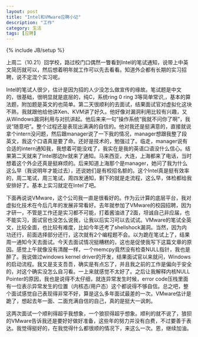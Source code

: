 ```yaml
---
layout: post
title: "Intel和VMware应聘小记"
description: "工作"
category: 生活
tags: [应聘]
---
```

{% include JB/setup %}


上周二（10.21）回学校，路过校门口偶然一瞥看到Intel的笔试通知，说带上中英文简历就可以，然后想着明年就工作可以先去看看。知道外企都有长期的实习招聘，说不定混个实习呢。

Intel的笔试人很少，估计是因为招的人少没怎么做宣传的缘故。笔试题是中文的，很基础，很明显就是底层的，纯C，系统ring 0 ring 3等简单常识,，基本的算法题，附加题是英文的也简单。第二天很顺利的去面试，结果面试官对虚拟化这块不熟，我就跟他给他讲Xen、KVM讲了好久。他好像对漏洞利用比较有兴趣，又从Windows漏洞利用与对抗讲起。他后来来一句”操作系统“我就不问你了啊”，我说“随意吧”。整个过程还是表现出满满的自信的。他对我还是挺满意的，直接就说拿个intern没问题，然后跟manager说了一下我的情况，manager想跟我整了段英文，我这个口语真是要了命。还好是技术的，勉强过了。临走，manager说有合适的intern通知我，我想着可能没戏了，我实在是我的英语口语没什么信心。结果第二天就来了Intel那边hr就来了通知。马来西亚，大连，上海都来了电话，当时想着这个外企还真是挺麻烦的。后来知道上海那个是manager，她问了我为什么这么早（我说明年才能过去），还说她们是有校招名额的。这个Intel真是挺有效率的，周二笔试，周三笔试，周四发通知，剩下的就是走流程，这么早，体检都给我安排好了。基本上实习就定在Intel了吧。

下面再说说VMware，这个公司我一直是很看好的。作为云计算的底层平台，我对虚拟化技术在今后几年的发展非常看好。去年就参加了VMware的校园招聘，因为才研一，不管是工作还是实习都不可能，打着酱油进了2面，坦诚自己非应届，也不能实习，面试官也没怎么说我，让我以后实习可以去试试。VMware的笔试全英文，比较全面，也比较有难度，比如今年还考了shellshock漏洞。当然，因为内功还行，前面选择部分还行，这次就有2个编程题不会。以为跪在笔试上了，结果周一通知今天去面试。今天去面试情况挺糟糕的，这也是促使我写下这篇文章的原因。感觉上午就像没有清醒一样，一个memcpy竟然没有检查NULL指针，我也是醉了。我说做过windows kernel driver的开发，结果面试官以来就问，Windows的启动流程。我又是支支吾吾，确实是有点忘了，并且我之前的工作是偏向于安全的，对这个确实没怎么自习看。一上来就感觉不太好了。之后让我解释内核NULL Pointer的原因，我也是说得不太仔细，就连异常发生时候，error code压栈里面有一位表示异常发生的位置（内核态/用户态）这个都说得不够自信。总之吧，整个面试感觉自己表现得非常不好，算是这么多年面试最差的一次。VMware估计是跪了，想起去年一面、二面充满自信的自己，真的是挺大一讽刺。


这两次面试一个顺利得超乎我想象，一个狼狈得超乎想象。顺利的就不说了，狼狈的VMware告诉我还是要好好做好准备，这些年的努力并没有白费，不过要善于表达。我觉得挺好的，在我觉得什么都很顺的情况下，来这么一次。恩，继续加油。

